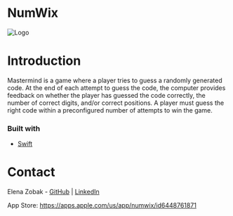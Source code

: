 # NumWix

![Logo](/Screenshot2.png)



# Introduction

Mastermind is a game where a player tries to guess a randomly generated code. At the end of each attempt to guess the code, the computer provides feedback on whether the player has guessed the code correctly, the number of correct digits, and/or correct positions. A player must guess the right code within a preconfigured number of attempts to win the game.

### Built with

- [Swift](https://www.swift.org/)


# Contact

Elena Zobak - [GitHub](https://github.com/elenazobak) | [LinkedIn](https://www.linkedin.com/in/elenazobak/)

App Store: https://apps.apple.com/us/app/numwix/id6448761871


